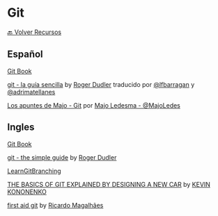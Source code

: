 # Git

[🔙 Volver Recursos](https://vanessamarely.github.io/recursos-frontend/)


## Español

[Git Book](https://git-scm.com/book/es/v2)

[git - la guía sencilla](https://rogerdudler.github.io/git-guide/index.es.html) by [Roger Dudler](https://twitter.com/rogerdudler) traducido por [@lfbarragan](https://twitter.com/lfbarragan) y [@adrimatellanes](https://twitter.com/adrimatellanes)

[Los apuntes de Majo - Git](https://drive.google.com/file/d/1sHgKrrea1-HpityOEYqFLjRdaum85CnW/view?usp=sharing) por [Majo Ledesma - @MajoLedes](https://twitter.com/MajoLedes) 


## Ingles

[Git Book](https://git-scm.com/book/en/v2)

[git - the simple guide](https://rogerdudler.github.io/git-guide/) by [Roger Dudler](https://twitter.com/rogerdudler)

[LearnGitBranching](https://learngitbranching.js.org/)

[THE BASICS OF GIT EXPLAINED BY DESIGNING A NEW CAR](https://pixelpioneers.co/blog/2017/git-basics-explained-by-designing-a-new-car) by [KEVIN KONONENKO](https://pixelpioneers.co/pioneers/kevin-kononenko)

[first aid git](https://firstaidgit.io/#/) by [Ricardo Magalhães](https://ricardofilipe.com/)
